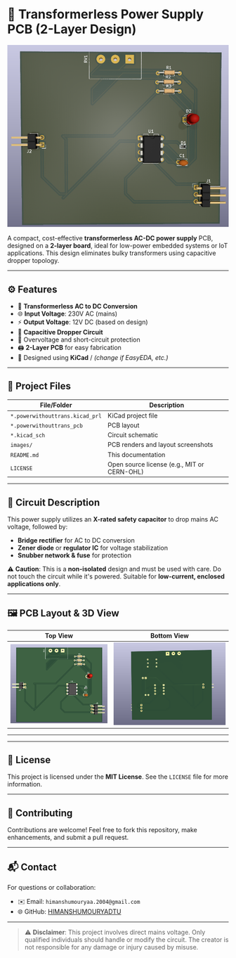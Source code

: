 # 🔌 Transformerless Power Supply PCB (2-Layer Design)

![PCB Render](render.png)

A compact, cost-effective **transformerless AC-DC power supply** PCB, designed on a **2-layer board**, ideal for low-power embedded systems or IoT applications. This design eliminates bulky transformers using capacitive dropper topology.

---

## ⚙️ Features

- 🧩 **Transformerless AC to DC Conversion**
- 🌐 **Input Voltage**: 230V AC (mains)
- ⚡ **Output Voltage**: 12V DC (based on design)
- 🔄 **Capacitive Dropper Circuit**
- 🧯 Overvoltage and short-circuit protection
- 🖨️ **2-Layer PCB** for easy fabrication
- 🔬 Designed using **KiCad** / *(change if EasyEDA, etc.)*

---

## 📁 Project Files

| File/Folder        | Description                                  |
|--------------------|----------------------------------------------|
| `*.powerwithouttrans.kicad_prl`      | KiCad project file                           |
| `*.powerwithouttrans_pcb`            | PCB layout                                   |
| `*.kicad_sch`                        | Circuit schematic                            |
| `images/`                            | PCB renders and layout screenshots           |
| `README.md`                          | This documentation                           |
| `LICENSE`                            | Open source license (e.g., MIT or CERN-OHL)  |

---

## 🧠 Circuit Description

This power supply utilizes an **X-rated safety capacitor** to drop mains AC voltage, followed by:
- **Bridge rectifier** for AC to DC conversion
- **Zener diode** or **regulator IC** for voltage stabilization
- **Snubber network & fuse** for protection

⚠️ **Caution**: This is a **non-isolated** design and must be used with care. Do not touch the circuit while it's powered. Suitable for **low-current, enclosed applications only**.

---

## 🖼️ PCB Layout & 3D View

| Top View | Bottom View |
|----------|-------------|
| ![Top](top_view.png) | ![Bottom](bottom_view.png) |

---



---

## 📝 License

This project is licensed under the **MIT License**. See the `LICENSE` file for more information.

---

## 🤝 Contributing

Contributions are welcome! Feel free to fork this repository, make enhancements, and submit a pull request.

---

## 📬 Contact

For questions or collaboration:
- ✉️ Email: `himanshumouryaa.2004@gmail.com`
- 🌐 GitHub: [HIMANSHUMOURYADTU](https://github.com/HIMANSHUMOURYADTU)

---

> ⚠️ **Disclaimer**: This project involves direct mains voltage. Only qualified individuals should handle or modify the circuit. The creator is not responsible for any damage or injury caused by misuse.
